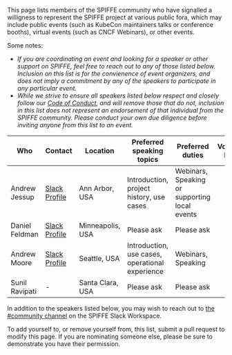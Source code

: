 This page lists members of the SPIFFE community who have signalled a willigness to represent the SPIFFE project at various public fora, which may include public events (such as KubeCon maintainers talks or conference booths), virtual events (such as CNCF Webinars), or other events.

Some notes:
* *If you are coordinating an event and looking for a speaker or other support on SPIFFE, feel free to reach out to any of those listed below. Inclusion on this list is for the convienence of event organizers, and does not imply a commitment by any of the speakers to participate in any particular event.*
*  *While we strive to ensure all speakers listed below respect and closely follow our [Code of Conduct](../CODE-OF-CONDUCT.md), and will remove those that do not, inclusion in this list does not represent an endorsement of that individual from the SPIFFE community. Please conduct your own due diligence before inviting anyone from this list to an event.*

| Who | Contact | Location | Preferred speaking topics | Preferred duties | Volunteer Notes |
| --- | ------- | -------- | ------------------------- | ---------------- | --------------- |
| Andrew Jessup | [Slack Profile](https://spiffe.slack.com/team/U3D29M4JC) | Ann Arbor, USA | Introduction, project history, use cases | Webinars, Speaking or supporting local events |
| Daniel Feldman | [Slack Profile](https://spiffe.slack.com/team/UA5G0MH62) | Minneapolis, USA | Please ask | Please ask |
| Andrew Moore | [Slack Profile](https://spiffe.slack.com/team/UG75JQCR1) | Seattle, USA | Introduction, use cases, operational experience | Webinars, Speaking |
| Sunil Ravipati | - | Santa Clara, USA | Please ask | Please ask |

In addition to the speakers listed below, you may wish to reach out to [the #community channel](https://spiffe.slack.com/messages/C01DNVCF9CP) on the SPIFFE Slack Workspace.

To add yourself to, or remove yourself from, this list, submit a pull request to modify this page. If you are nominating someone else, please be sure to demonstrate you have their permission.
